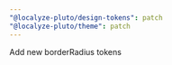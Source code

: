 ```yaml
---
"@localyze-pluto/design-tokens": patch
"@localyze-pluto/theme": patch
---
```


Add new borderRadius tokens
